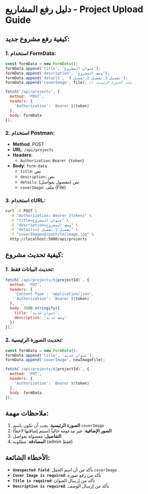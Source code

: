 # دليل رفع المشاريع - Project Upload Guide

## كيفية رفع مشروع جديد:

### 1. **استخدام FormData:**
```javascript
const formData = new FormData();
formData.append('title', 'عنوان المشروع');
formData.append('description', 'وصف المشروع');
formData.append('details', 'تفصيل 1,تفصيل 2,تفصيل 3');
formData.append('coverImage', file); // ملف الصورة الرئيسية

fetch('/api/projects', {
  method: 'POST',
  headers: {
    'Authorization': `Bearer ${token}`
  },
  body: formData
});
```

### 2. **استخدام Postman:**
- **Method**: POST
- **URL**: `/api/projects`
- **Headers**: 
  - `Authorization`: `Bearer {token}`
- **Body**: `form-data`
  - `title`: نص
  - `description`: نص
  - `details`: نص (مفصول بفواصل)
  - `coverImage`: ملف (File)

### 3. **استخدام cURL:**
```bash
curl -X POST \
  -H "Authorization: Bearer {token}" \
  -F "title=عنوان المشروع" \
  -F "description=وصف المشروع" \
  -F "details=تفصيل 1,تفصيل 2" \
  -F "coverImage=@/path/to/image.jpg" \
  http://localhost:5000/api/projects
```

## كيفية تحديث مشروع:

### 1. **تحديث البيانات فقط:**
```javascript
fetch(`/api/projects/${projectId}`, {
  method: 'PUT',
  headers: {
    'Content-Type': 'application/json',
    'Authorization': `Bearer ${token}`
  },
  body: JSON.stringify({
    title: 'عنوان جديد',
    description: 'وصف جديد'
  })
});
```

### 2. **تحديث الصورة الرئيسية:**
```javascript
const formData = new FormData();
formData.append('title', 'عنوان جديد');
formData.append('coverImage', newImageFile);

fetch(`/api/projects/${projectId}`, {
  method: 'PUT',
  headers: {
    'Authorization': `Bearer ${token}`
  },
  body: formData
});
```

## ملاحظات مهمة:

1. **الصورة الرئيسية**: يجب أن تكون باسم `coverImage`
2. **الصور الإضافية**: غير مدعومة حالياً (سيتم إضافتها لاحقاً)
3. **التفاصيل**: مفصولة بفواصل
4. **المصادقة**: مطلوبة (admin فقط)

## الأخطاء الشائعة:

- **`Unexpected field`**: تأكد من أن اسم الحقل `coverImage`
- **`Cover Image is required`**: تأكد من رفع صورة
- **`Title is required`**: تأكد من إرسال العنوان
- **`Description is required`**: تأكد من إرسال الوصف
